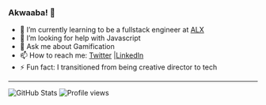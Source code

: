 ### Akwaaba! 👋

<!--
**princeardayfio/princeardayfio** is a ✨ _special_ ✨ repository because its `README.md` (this file) appears on your GitHub profile.

Here are some ideas to get you started:

- 🔭 I’m currently working on ... 
- 👯 I’m looking to collaborate on ... -->
- 🌱 I’m currently learning to be a fullstack engineer at [ALX](https://www.alxafrica.com/)
- 🤔 I’m looking for help with Javascript
- 💬 Ask me about Gamification
- 📫 How to reach me: [Twitter](https://twitter.com/princeardayfio) |[LinkedIn](https://gh.linkedin.com/in/princeardayfio)
- ⚡ Fun fact: I transitioned from being creative director to tech
<hr>

![GitHub Stats](https://github-readme-stats.vercel.app/api?username=princeardayfio&theme=radical)
![Profile views](https://gpvc.arturio.dev/princeardayfio) 
